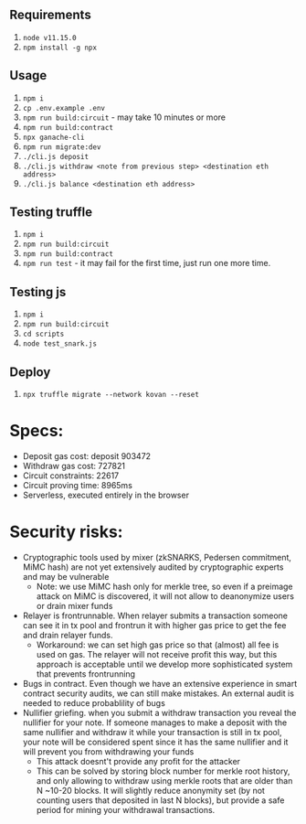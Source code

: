 ## Requirements
1. `node v11.15.0`
2. `npm install -g npx`

## Usage
1. `npm i`
1. `cp .env.example .env`
1. `npm run build:circuit` - may take 10 minutes or more
1. `npm run build:contract`
1. `npx ganache-cli`
1. `npm run migrate:dev`
1. `./cli.js deposit`
1. `./cli.js withdraw <note from previous step> <destination eth address>`
1. `./cli.js balance <destination eth address>`

## Testing truffle
1. `npm i`
2. `npm run build:circuit`
2. `npm run build:contract`
3. `npm run test` - it may fail for the first time, just run one more time.

## Testing js
1. `npm i`
2. `npm run build:circuit`
3. `cd scripts`
4. `node test_snark.js`

## Deploy
1. `npx truffle migrate --network kovan --reset`

# Specs:
- Deposit gas cost: deposit 903472
- Withdraw gas cost: 727821
- Circuit constraints: 22617
- Circuit proving time: 8965ms
- Serverless, executed entirely in the browser

# Security risks:
* Cryptographic tools used by mixer (zkSNARKS, Pedersen commitment, MiMC hash) are not yet extensively audited by cryptographic experts and may be vulnerable
	* Note: we use MiMC hash only for merkle tree, so even if a preimage attack on MiMC is discovered, it will not allow to deanonymize users or drain mixer funds
* Relayer is frontrunnable. When relayer submits a transaction someone can see it in tx pool and frontrun it with higher gas price to get the fee and drain relayer funds.
	* Workaround: we can set high gas price so that (almost) all fee is used on gas. The relayer will not receive profit this way, but this approach is acceptable until we develop more sophisticated system that prevents frontrunning
* Bugs in contract. Even though we have an extensive experience in smart contract security audits, we can still make mistakes. An external audit is needed to reduce probablility of bugs
* Nullifier griefing. when you submit a withdraw transaction you reveal the nullifier for your note. If someone manages to
make a deposit with the same nullifier and withdraw it while your transaction is still in tx pool, your note will be considered
spent since it has the same nullifier and it will prevent you from withdrawing your funds
  * This attack doesnt't provide any profit for the attacker
  * This can be solved by storing block number for merkle root history, and only allowing to withdraw using merkle roots that are older than N ~10-20 blocks.
    It will slightly reduce anonymity set (by not counting users that deposited in last N blocks), but provide a safe period for mining your withdrawal transactions.


